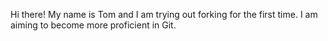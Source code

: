 Hi there!
My name is Tom and I am trying out forking for the first time. I am aiming to become more proficient in Git.

